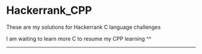 # Hackerrank_CPP
These are my solutions for Hackerrank C language challenges

I am waiting to learn more C to resume my CPP learning ^^

---------------------------
